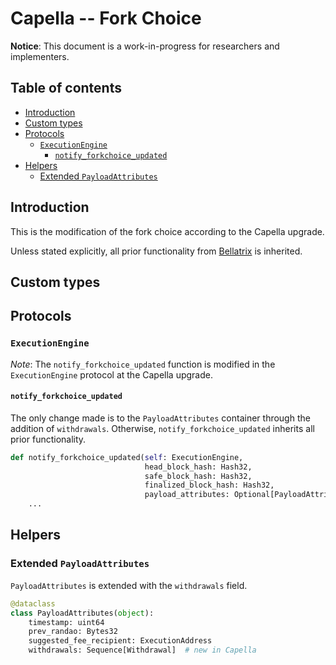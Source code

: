 # Capella -- Fork Choice

**Notice**: This document is a work-in-progress for researchers and implementers.

## Table of contents
<!-- TOC -->
<!-- START doctoc generated TOC please keep comment here to allow auto update -->
<!-- DON'T EDIT THIS SECTION, INSTEAD RE-RUN doctoc TO UPDATE -->

- [Introduction](#introduction)
- [Custom types](#custom-types)
- [Protocols](#protocols)
  - [`ExecutionEngine`](#executionengine)
    - [`notify_forkchoice_updated`](#notify_forkchoice_updated)
- [Helpers](#helpers)
  - [Extended `PayloadAttributes`](#extended-payloadattributes)

<!-- END doctoc generated TOC please keep comment here to allow auto update -->
<!-- /TOC -->

## Introduction

This is the modification of the fork choice according to the Capella upgrade.

Unless stated explicitly, all prior functionality from [Bellatrix](../bellatrix/fork-choice.md) is inherited.

## Custom types

## Protocols

### `ExecutionEngine`

*Note*: The `notify_forkchoice_updated` function is modified in the `ExecutionEngine` protocol at the Capella upgrade.

#### `notify_forkchoice_updated`

The only change made is to the `PayloadAttributes` container through the addition of `withdrawals`.
Otherwise, `notify_forkchoice_updated` inherits all prior functionality.

```python
def notify_forkchoice_updated(self: ExecutionEngine,
                              head_block_hash: Hash32,
                              safe_block_hash: Hash32,
                              finalized_block_hash: Hash32,
                              payload_attributes: Optional[PayloadAttributes]) -> Optional[PayloadId]:
    ...
```

## Helpers

### Extended `PayloadAttributes`

`PayloadAttributes` is extended with the `withdrawals` field.

```python
@dataclass
class PayloadAttributes(object):
    timestamp: uint64
    prev_randao: Bytes32
    suggested_fee_recipient: ExecutionAddress
    withdrawals: Sequence[Withdrawal]  # new in Capella
```
